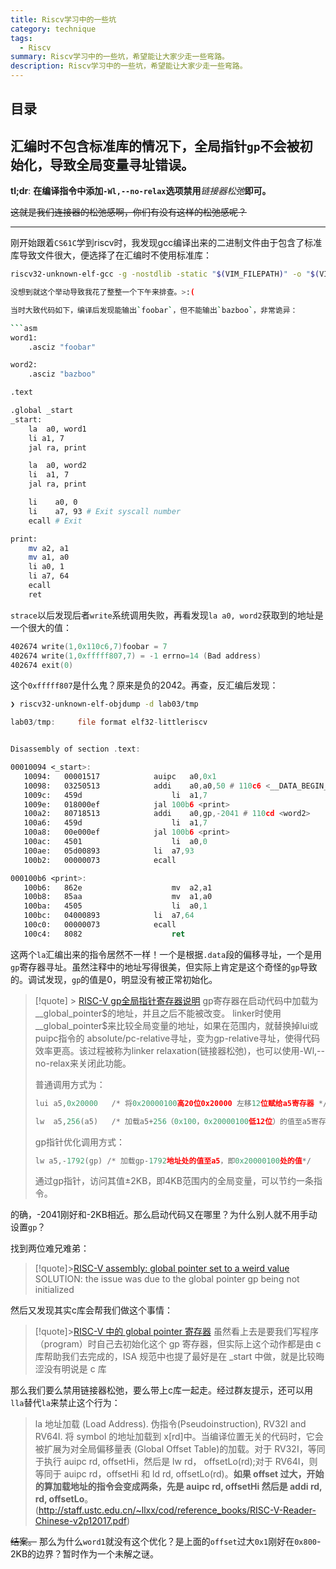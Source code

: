 ```yaml
---
title: Riscv学习中的一些坑
category: technique
tags:
  - Riscv
summary: Riscv学习中的一些坑，希望能让大家少走一些弯路。
description: Riscv学习中的一些坑，希望能让大家少走一些弯路。
---
```


## 目录

## 汇编时不包含标准库的情况下，全局指针`gp`不会被初始化，导致全局变量寻址错误。

**tl;dr**: **在编译指令中添加`-Wl,--no-relax`选项禁用**_链接器松弛_**即可。**

~~这就是我们连接器的松弛感啊，你们有没有这样的松弛感呢？~~

---
刚开始跟着`CS61C`学到riscv时，我发现gcc编译出来的二进制文件由于包含了标准库导致文件很大，便选择了在汇编时不使用标准库：

```sh
riscv32-unknown-elf-gcc -g -nostdlib -static "$(VIM_FILEPATH)" -o "$(VIM_FILEDIR)/$(VIM_FILENOEXT)" ```

没想到就这个举动导致我花了整整一个下午来排查。>:(

当时大致代码如下，编译后发现能输出`foobar`，但不能输出`bazboo`，非常诡异：

```asm
word1:
	.asciz "foobar"

word2:
	.asciz "bazboo"

.text

.global _start
_start:
	la  a0, word1
    li a1, 7
	jal ra, print

	la  a0, word2
	li  a1, 7
	jal ra, print

	li    a0, 0
	li    a7, 93 # Exit syscall number
	ecall # Exit

print:
	mv a2, a1
	mv a1, a0
	li a0, 1
	li a7, 64
	ecall
	ret
```

`strace`以后发现后者`write`系统调用失败，再看发现`la a0, word2`获取到的地址是一个很大的值：

```asm
402674 write(1,0x110c6,7)foobar = 7
402674 write(1,0xfffff807,7) = -1 errno=14 (Bad address)
402674 exit(0)
```

这个`0xfffff807`是什么鬼？原来是负的2042。再查，反汇编后发现：

```sh 
❯ riscv32-unknown-elf-objdump -d lab03/tmp
```

```asm
lab03/tmp:     file format elf32-littleriscv


Disassembly of section .text:

00010094 <_start>:
   10094:	00001517          	auipc	a0,0x1
   10098:	03250513          	addi	a0,a0,50 # 110c6 <__DATA_BEGIN__>
   1009c:	459d                	li	a1,7
   1009e:	018000ef          	jal	100b6 <print>
   100a2:	80718513          	addi	a0,gp,-2041 # 110cd <word2>
   100a6:	459d                	li	a1,7
   100a8:	00e000ef          	jal	100b6 <print>
   100ac:	4501                	li	a0,0
   100ae:	05d00893          	li	a7,93
   100b2:	00000073          	ecall

000100b6 <print>:
   100b6:	862e                	mv	a2,a1
   100b8:	85aa                	mv	a1,a0
   100ba:	4505                	li	a0,1
   100bc:	04000893          	li	a7,64
   100c0:	00000073          	ecall
   100c4:	8082                	ret

```

这两个`la`汇编出来的指令居然不一样！一个是根据`.data`段的偏移寻址，一个是用`gp`寄存器寻址。虽然注释中的地址写得很美，但实际上肯定是这个奇怪的`gp`导致的。调试发现，`gp`的值是0，明显没有被正常初始化。

> [!quote] > [RISC-V gp全局指针寄存器说明](https://www.cnblogs.com/wahahahehehe/p/15140813.html)
> gp寄存器在启动代码中加载为__global_pointer\$的地址，并且之后不能被改变。
> linker时使用__global_pointer\$来比较全局变量的地址，如果在范围内，就替换掉lui或puipc指令的 absolute/pc-relative寻址，变为gp-relative寻址，使得代码效率更高。该过程被称为linker relaxation(链接器松弛)，也可以使用-Wl,--no-relax来关闭此功能。
> 
> 普通调用方式为：
> ```asm
> lui a5,0x20000   /* 将0x20000100高20位0x20000 左移12位赋给a5寄存器 */
> 
> lw  a5,256(a5)   /* 加载a5+256（0x100，0x20000100低12位）的值至a5寄存器 */
> ```
> gp指针优化调用方式：
> ```asm
> lw a5,-1792(gp) /* 加载gp-1792地址处的值至a5，即0x20000100处的值*/
> ```
> 通过gp指针，访问其值±2KB，即4KB范围内的全局变量，可以节约一条指令。

的确，-2041刚好和-2KB相近。那么启动代码又在哪里？为什么别人就不用手动设置`gp`？

找到两位难兄难弟：

> [!quote]>[RISC-V assembly: global pointer set to a weird value](https://stackoverflow.com/questions/78713281/risc-v-assembly-global-pointer-set-to-a-weird-value)
> SOLUTION: the issue was due to the global pointer gp being not initialized

然后又发现其实c库会帮我们做这个事情：

> [!quote]>[RISC-V 中的 global pointer 寄存器](https://gitee.com/aosp-riscv/working-group/blob/master/articles/20230408-global-pointer.md)
> 虽然看上去是要我们写程序（program）时自己去初始化这个 gp 寄存器，但实际上这个动作都是由 c 库帮助我们去完成的，ISA 规范中也提了最好是在 _start 中做，就是比较晦涩没有明说是 c 库

那么我们要么禁用链接器松弛，要么带上c库一起走。经过群友提示，还可以用`lla`替代`la`来禁止这个行为：
> la 
> 地址加载 (Load Address). 伪指令(Pseudoinstruction), RV32I and RV64I.
> 将 symbol 的地址加载到 x\[rd\]中。当编译位置无关的代码时，它会被扩展为对全局偏移量表
> (Global Offset Table)的加载。对于 RV32I，等同于执行 auipc rd, offsetHi，然后是 lw rd，
> offsetLo(rd);对于 RV64I，则等同于 auipc rd，offsetHi 和 ld rd, offsetLo(rd)。**如果 offset 过大，开始的算加载地址的指令会变成两条，先是 auipc rd, offsetHi 然后是 addi rd, rd, offsetLo**。
> (http://staff.ustc.edu.cn/~llxx/cod/reference_books/RISC-V-Reader-Chinese-v2p12017.pdf)


~~结案。~~ 那么为什么`word1`就没有这个优化？是上面的`offset`过大`0x1`刚好在`0x800`-2KB的边界？暂时作为一个未解之谜。
